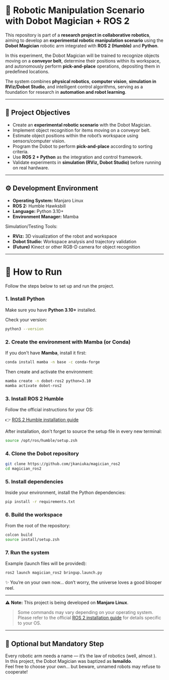 # 🤖 Robotic Manipulation Scenario with Dobot Magician + ROS 2

This repository is part of a **research project in collaborative robotics**, aiming to develop an **experimental robotic manipulation scenario** using the **Dobot Magician** robotic arm integrated with **ROS 2 (Humble)** and **Python**.

In this experiment, the Dobot Magician will be trained to recognize objects moving on a **conveyor belt**, determine their positions within its workspace, and autonomously perform **pick-and-place** operations, depositing them in predefined locations.  

The system combines **physical robotics**, **computer vision**, **simulation in RViz/Dobot Studio**, and intelligent control algorithms, serving as a foundation for research in **automation and robot learning**.

---

## 🎯 Project Objectives

- Create an **experimental robotic scenario** with the Dobot Magician.  
- Implement object recognition for items moving on a conveyor belt.  
- Estimate object positions within the robot’s workspace using sensors/computer vision.  
- Program the Dobot to perform **pick-and-place** according to sorting criteria.  
- Use **ROS 2 + Python** as the integration and control framework.  
- Validate experiments in **simulation (RViz, Dobot Studio)** before running on real hardware.  

---

## ⚙️ Development Environment

- **Operating System:** Manjaro Linux  
- **ROS 2:** Humble Hawksbill  
- **Language:** Python 3.10+  
- **Environment Manager:** Mamba   

Simulation/Testing Tools:
- **RViz:** 3D visualization of the robot and workspace  
- **Dobot Studio:** Workspace analysis and trajectory validation  
- **(Future)** Kinect or other RGB-D camera for object recognition  

---

# 🚀 How to Run

Follow the steps below to set up and run the project.

### 1. Install Python
Make sure you have **Python 3.10+** installed.

Check your version:
```bash
python3 --version
```

### 2. Create the environment with Mamba (or Conda)
If you don't have **Mamba**, install it first:
```bash
conda install mamba -n base -c conda-forge
```

Then create and activate the environment:
```bash
mamba create -n dobot-ros2 python=3.10
mamba activate dobot-ros2
```

### 3. Install ROS 2 Humble
Follow the official instructions for your OS:

👉 [ROS 2 Humble installation guide](https://docs.ros.org/en/humble/Installation.html)

After installation, don't forget to source the setup file in every new terminal:
```bash
source /opt/ros/humble/setup.zsh
```

### 4. Clone the Dobot repository
```bash
git clone https://github.com/jkaniuka/magician_ros2
cd magician_ros2
```

### 5. Install dependencies
Inside your environment, install the Python dependencies:
```bash
pip install -r requirements.txt
```

### 6. Build the workspace
From the root of the repository:
```bash
colcon build
source install/setup.zsh
```

### 7. Run the system
Example (launch files will be provided):
```bash
ros2 launch magician_ros2 bringup.launch.py
```

✨ You’re on your own now… don’t worry, the universe loves a good blooper reel.

---

⚠️ **Note:** This project is being developed on **Manjaro Linux**.  
> Some commands may vary depending on your operating system.  
> Please refer to the official [ROS 2 installation guide](https://docs.ros.org/en/humble/Installation.html) for details specific to your OS.

---
 ## 🦾 Optional but Mandatory Step

Every robotic arm needs a name — it’s the law of robotics (well, almost ).  
In this project, the Dobot Magician was baptized as **Ismaildo**.  
Feel free to choose your own… but beware, unnamed robots may refuse to cooperate!

